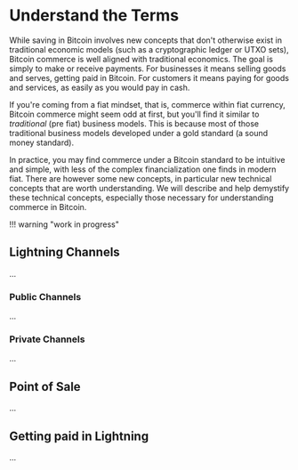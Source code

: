 <!--
Lord Jesus Christ
Son of God
Have mercy on me, a sinner
-->

# Understand the Terms

While saving in Bitcoin involves
 new concepts
 that don't otherwise exist in
 traditional economic models
 (such as a cryptographic ledger or UTXO sets),
 Bitcoin commerce 
 is well aligned with
 traditional economics.
The goal is simply to make
 or receive payments.
For businesses it means
 selling goods and serves,
 getting paid in Bitcoin.
For customers it means
 paying for goods and services,
 as easily as you would
 pay in cash.

If you're coming from a fiat mindset,
 that is, commerce within fiat currency,
 Bitcoin commerce might seem odd at first,
 but you'll
 find it similar
 to *traditional* (pre fiat)
 business models.
This is because most of those traditional
 business models developed under a gold
 standard (a sound money standard).

In practice, you may find commerce
 under a Bitcoin standard to be
 intuitive and simple, with less of the complex
 financialization one finds in modern fiat.
There are however some new concepts,
 in particular new technical concepts
 that are worth understanding.
We will describe and help demystify these
 technical concepts, especially those
 necessary for understanding commerce
 in Bitcoin.






!!! warning "work in progress"


## Lightning Channels

...


### Public Channels

...


### Private Channels 

...








## Point of Sale

...







## Getting paid in Lightning

...





